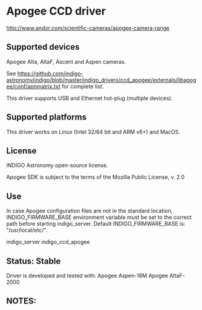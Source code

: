 # Apogee CCD driver
http://www.andor.com/scientific-cameras/apogee-camera-range

## Supported devices
Apogee Alta, AltaF, Ascent and Aspen cameras.

See https://github.com/indigo-astronomy/indigo/blob/master/indigo_drivers/ccd_apogee/externals/libapogee/conf/apnmatrix.txt for complete list.

This driver supports USB and Ethernet hot-plug (multiple devices).

## Supported platforms
This driver works on Linux (Intel 32/64 bit and ARM v6+) and MacOS.

## License
INDIGO Astronomy open-source license.

Apogee SDK is subject to the terms of the Mozilla Public License, v. 2.0

## Use
In case Apogee configuration files are not in the standard location, INDIGO_FIRMWARE_BASE
environment variable must be set to the correct path before starting indigo_server.
Default INDIGO_FIRMWARE_BASE is: "/usr/local/etc/".

indigo_server indigo_ccd_apogee

## Status: Stable
Driver is developed and tested with:
Apogee Aspen-16M
Apogee AltaF-2000

## NOTES:
